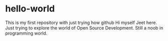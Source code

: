 # hello-world
This is my first repository with just trying how github
Hi myself Jeet here.
Just trying to explore the world of Open Source Development.
Still a noob in programming world.
